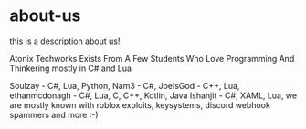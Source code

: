 # about-us
this is a description about us!

Atonix Techworks Exists From A Few Students Who Love Programming And Thinkering mostly in C# and Lua

Soulzay - C#, Lua, Python,
Nam3 - C#,
JoeIsGod - C++, Lua,
ethanmcdonagh - C#, Lua, C, C++, Kotlin, Java
Ishanjit - C#, XAML, Lua,
we are mostly known with roblox exploits, keysystems, discord webhook spammers and more :-)

